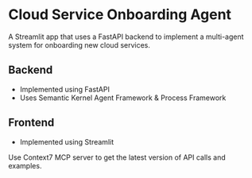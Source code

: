 # Cloud Service Onboarding Agent

A Streamlit app that uses a FastAPI backend to implement a multi-agent system for onboarding new cloud services.

## Backend

- Implemented using FastAPI
- Uses Semantic Kernel Agent Framework & Process Framework

## Frontend

- Implemented using Streamlit

Use Context7 MCP server to get the latest version of API calls and examples.
